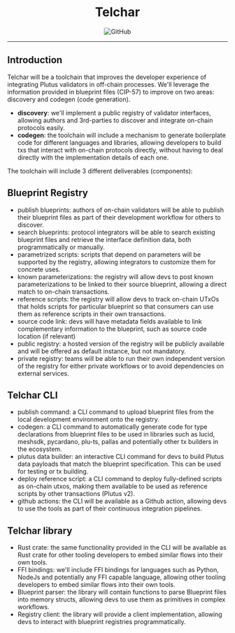 <div align="center">
    <h1>Telchar</h1>
    <img alt="GitHub" src="https://img.shields.io/github/license/txpipe/telchar" />
    <hr/>
</div>

## Introduction

Telchar will be a toolchain that improves the developer experience of integrating Plutus validators in off-chain processes. We'll leverage the information provided in blueprint files (CIP-57) to improve on two areas: discovery and codegen (code generation).

- **discovery**: we'll implement a public registry of validator interfaces, allowing authors and 3rd-parties to discover and integrate on-chain protocols easily.
- **codegen**: the toolchain will include a mechanism to generate boilerplate code for different languages and libraries, allowing developers to build txs that interact with on-chain protocols directly, without having to deal directly with the implementation details of each one.

The toolchain will include 3 different deliverables (components):

## Blueprint Registry

- publish blueprints: authors of on-chain validators will be able to publish their blueprint files as part of their development workflow for others to discover.
- search blueprints: protocol integrators will be able to search existing blueprint files and retrieve the interface definition data, both programmatically or manually.
- parametrized scripts: scripts that depend on parameters will be supported by the registry, allowing integrators to customize them for concrete uses.
- known parameterizations: the registry will allow devs to post known parameterizations to be linked to their source blueprint, allowing a direct match to on-chain transactions.
- reference scripts: the registry will allow devs to track on-chain UTxOs that holds scripts for particular blueprint so that consumers can use them as reference scripts in their own transactions.
- source code link: devs will have metadata fields available to link complementary information to the blueprint, such as source code location (if relevant)
- public registry: a hosted version of the registry will be publicly available and will be offered as default instance, but not mandatory.
- private registry: teams will be able to run their own independent version of the registry for either private workflows or to avoid dependencies on external services.

## Telchar CLI

- publish command: a CLI command to upload blueprint files from the local development environment onto the registry.
- codegen: a CLI command to automatically generate code for type declarations from blueprint files to be used in libraries such as lucid, meshsdk, pycardano, plu-ts, pallas and potentially other tx builders in the ecosystem.
- plutus data builder: an interactive CLI command for devs to build Plutus data payloads that match the blueprint specification. This can be used for testing or tx building.
- deploy reference script: a CLI command to deploy fully-defined scripts as on-chain utxos, making them available to be used as reference scripts by other transactions (Plutus v2).
- github actions: the CLI will be available as a Github action, allowing devs to use the tools as part of their continuous integration pipelines.

## Telchar library

- Rust crate: the same functionality provided in the CLI will be available as Rust crate for other tooling developers to embed similar flows into their own tools.
- FFI bindings: we'll include FFI bindings for languages such as Python, NodeJs and potentially any FFI capable language, allowing other tooling developers to embed similar flows into their own tools.
- Blueprint parser: the library will contain functions to parse Blueprint files into memory structs, allowing devs to use them as primitives in complex workflows.
- Registry client: the library will provide a client implementation, allowing devs to interact with blueprint registries programmatically.
